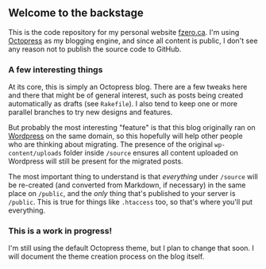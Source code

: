 ## Welcome to the backstage

This is the code repository for my personal website
[fzero.ca](http://fzero.ca). I'm using [Octopress](http://octopress.org)
as my blogging engine, and since all content is public, I don't see any
reason not to publish the source code to GitHub.

### A few interesting things

At its core, this is simply an Octopress blog. There are a few tweaks
here and there that might be of general interest, such as posts being
created automatically as drafts (see `Rakefile`). I also tend to keep one
or more parallel branches to try new designs and features.

But probably the most interesting "feature" is that this blog originally
ran on [Wordpress](http://wordpress.org) on the same domain, so this
hopefully will help other people who are thinking about migrating. The
presence of the original `wp-content/uploads` folder inside `/source`
ensures all content uploaded on Wordpress will still be present for the
migrated posts.

The most important thing to understand is that *everything* under `/source`
will be re-created (and converted from Markdown, if necessary) in the same place on `/public`,
and the *only* thing that's published to your server is `/public`.
This is true for things like `.htaccess` too, so that's where you'll put everything.

### This is a work in progress!

I'm still using the default Octopress theme, but I plan to change that
soon. I will document the theme creation process on the blog
itself.
